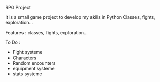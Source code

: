 RPG Project

It is a small game project to develop my skills in Python
Classes, fights, exploration...

Features : classes, fights, exploration...

To Do :

- Fight systeme
- Characters
- Random encounters
- equipment systeme
- stats systeme
